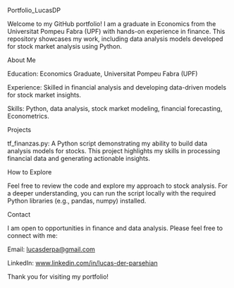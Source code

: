 Portfolio_LucasDP

Welcome to my GitHub portfolio! I am a graduate in Economics from the Universitat Pompeu Fabra (UPF) with hands-on experience in finance. This repository showcases my work, including data analysis models developed for stock market analysis using Python.

About Me

Education: Economics Graduate, Universitat Pompeu Fabra (UPF)

Experience: Skilled in financial analysis and developing data-driven models for stock market insights.

Skills: Python, data analysis, stock market modeling, financial forecasting, Econometrics.

Projects

tf_finanzas.py: A Python script demonstrating my ability to build data analysis models for stocks. This project highlights my skills in processing financial data and generating actionable insights.

How to Explore

Feel free to review the code and explore my approach to stock analysis. For a deeper understanding, you can run the script locally with the required Python libraries (e.g., pandas, numpy) installed.

Contact

I am open to opportunities in finance and data analysis. Please feel free to connect with me:

Email: lucasderpa@gmail.com

LinkedIn: www.linkedin.com/in/lucas-der-parsehian


Thank you for visiting my portfolio!
